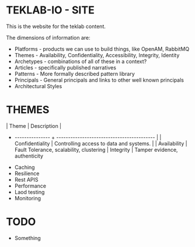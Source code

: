# TEKLAB-IO - SITE

This is the website for the teklab content.

The dimensions of information are:

- Platforms - products we can use to build things, like OpenAM, RabbitMQ
- Themes - Availability, Confidentiality, Accessibility, Integrity, Identity
- Archetypes - combinations of all of these in a context?
- Articles - specifically published narratives
- Patterns -  More formally described pattern library
- Principals - General principals and links to other well known principals
- Architectural Styles

# THEMES

| Theme            | Description                                |
+ ---------------  + ------------------------------------------ |
| Confidentiality  | Controlling access to data and systems.    |
| Availability     | Fault Tolerance, scalability, clustering
| Integrity        | Tamper evidence, authenticity

- Caching
- Resilience
- Rest APIS
- Performance
- Laod testing
- Monitoring



# TODO

- Something
